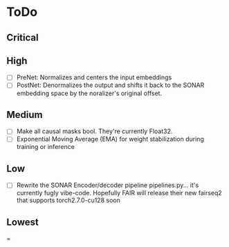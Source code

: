 # ToDo

## Critical

## High

- [ ] PreNet: Normalizes and centers the input embeddings
- [ ] PostNet: Denormalizes the output and shifts it back to the SONAR embedding space by the noralizer's original offset.

## Medium

- [ ] Make all causal masks bool. They're currently Float32.
- [ ] Exponential Moving Average (EMA) for weight stabilization during training or inference

## Low

- [ ] Rewrite the SONAR Encoder/decoder pipeline pipelines.py... it's currently fugly vibe-code. Hopefully FAIR will release their new fairseq2 that supports torch2.7.0-cu128 soon

## Lowest
=